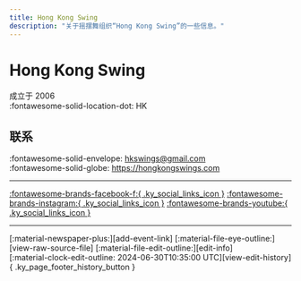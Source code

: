 ```yaml
---
title: Hong Kong Swing
description: "关于摇摆舞组织“Hong Kong Swing”的一些信息。"
---
```


# Hong Kong Swing

成立于 2006  
:fontawesome-solid-location-dot: HK  


## 联系

:fontawesome-solid-envelope: <hkswings@gmail.com>  
:fontawesome-solid-globe: <https://hongkongswings.com>  

---

 [:fontawesome-brands-facebook-f:{ .ky_social_links_icon }](https://www.facebook.com/HongKongSwings) [:fontawesome-brands-instagram:{ .ky_social_links_icon }](https://instagram.com/hongkongswings) [:fontawesome-brands-youtube:{ .ky_social_links_icon }](https://youtube.com/hkswings)

---

<div class="ky_page_footer" markdown>
<div class="ky_page_footer_trailing" markdown="span">
[:material-newspaper-plus:][add-event-link]
[:material-file-eye-outline:][view-raw-source-file]
[:material-file-edit-outline:][edit-info]
</div>
<div class="ky_page_footer_leading" markdown="span">
[:material-clock-edit-outline: 2024-06-30T10:35:00 UTC][view-edit-history]{ .ky_page_footer_history_button }
</div>
</div>

[add-event-link]: https://github.com/swingdance/events/issues/new?assignees=&labels=add+event&projects=&template=02-add_entity.yml&title=Add%20Event%3A%20zh_HK%20%E2%80%A2%20%3CName%3E&region=zh_HK&province=HK&city=HK&org_id=hong-kong-swing "添加活动"
[view-raw-source-file]: https://github.com/swingdance/orgs/blob/main/zh_HK/hong-kong-swing.json "查看原始源文件"
[edit-info]: https://github.com/swingdance/orgs/issues/new?assignees=&labels=update+org&projects=&template=03-update_entity.yml&title=Update%20Org%3A%20zh_HK%20%E2%80%A2%20Hong%20Kong%20Swing&region=zh_HK&id=hong-kong-swing&name=Hong%20Kong%20Swing "编辑信息"

[view-edit-history]: https://github.com/swingdance/orgs/commits/main/zh_HK/hong-kong-swing.json "查看编辑历史"
